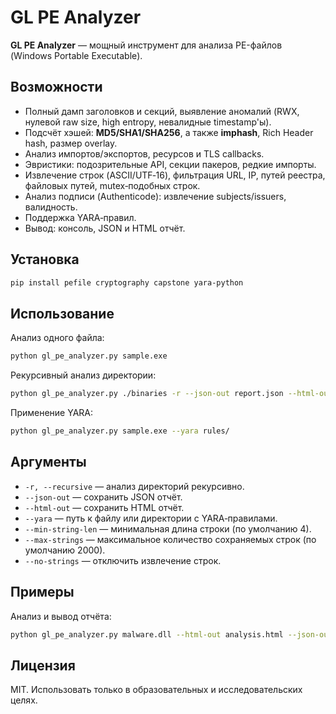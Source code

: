 # GL PE Analyzer

**GL PE Analyzer** — мощный инструмент для анализа PE-файлов (Windows Portable Executable).

## Возможности

* Полный дамп заголовков и секций, выявление аномалий (RWX, нулевой raw size, high entropy, невалидные timestamp'ы).
* Подсчёт хэшей: **MD5/SHA1/SHA256**, а также **imphash**, Rich Header hash, размер overlay.
* Анализ импортов/экспортов, ресурсов и TLS callbacks.
* Эвристики: подозрительные API, секции пакеров, редкие импорты.
* Извлечение строк (ASCII/UTF‑16), фильтрация URL, IP, путей реестра, файловых путей, mutex‑подобных строк.
* Анализ подписи (Authenticode): извлечение subjects/issuers, валидность.
* Поддержка YARA‑правил.
* Вывод: консоль, JSON и HTML отчёт.

## Установка

```bash
pip install pefile cryptography capstone yara-python
```

## Использование

Анализ одного файла:

```bash
python gl_pe_analyzer.py sample.exe
```

Рекурсивный анализ директории:

```bash
python gl_pe_analyzer.py ./binaries -r --json-out report.json --html-out report.html
```

Применение YARA:

```bash
python gl_pe_analyzer.py sample.exe --yara rules/
```

## Аргументы

* `-r, --recursive` — анализ директорий рекурсивно.
* `--json-out` — сохранить JSON отчёт.
* `--html-out` — сохранить HTML отчёт.
* `--yara` — путь к файлу или директории с YARA‑правилами.
* `--min-string-len` — минимальная длина строки (по умолчанию 4).
* `--max-strings` — максимальное количество сохраняемых строк (по умолчанию 2000).
* `--no-strings` — отключить извлечение строк.

## Примеры

Анализ и вывод отчёта:

```bash
python gl_pe_analyzer.py malware.dll --html-out analysis.html --json-out analysis.json
```

## Лицензия

MIT. Использовать только в образовательных и исследовательских целях.
